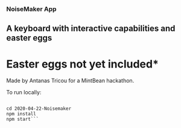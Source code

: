 ### NoiseMaker App

## A keyboard with interactive capabilities and easter eggs

# Easter eggs not yet included*

Made by Antanas Tricou for a MintBean hackathon.

To run locally:

```git clone https://github.com/APTricou/2020-04-22-Noisemaker.git

cd 2020-04-22-Noisemaker
npm install
npm start```